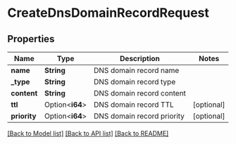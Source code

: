 # CreateDnsDomainRecordRequest

## Properties

Name | Type | Description | Notes
------------ | ------------- | ------------- | -------------
**name** | **String** | DNS domain record name | 
**_type** | **String** | DNS domain record type | 
**content** | **String** | DNS domain record content | 
**ttl** | Option<**i64**> | DNS domain record TTL | [optional]
**priority** | Option<**i64**> | DNS domain record priority | [optional]

[[Back to Model list]](../README.md#documentation-for-models) [[Back to API list]](../README.md#documentation-for-api-endpoints) [[Back to README]](../README.md)


